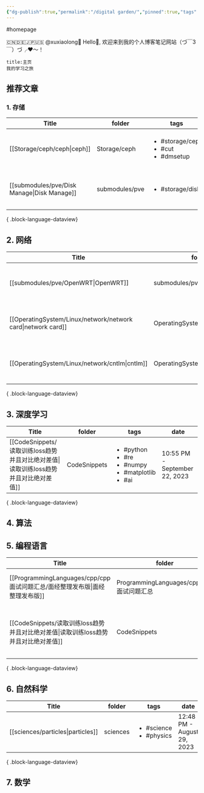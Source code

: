 ```yaml
---
{"dg-publish":true,"permalink":"/digital garden/","pinned":true,"tags":["gardenEntry"],"noteIcon":"","created":"","updated":""}
---
```


#homepage 


🇨🇳🇩🇪🇯🇵🇺🇸
@xuxiaolong🦜
Hello🦌, 欢迎来到我的个人博客笔记网站（づ￣3￣）づ╭❤～！
```ad-tip
title:主页
我的学习之旅
```


##  推荐文章

### 1. 存储

| Title                                          | folder         | tags                                                          | date                     |
| ---------------------------------------------- | -------------- | ------------------------------------------------------------- | ------------------------ |
| [[Storage/ceph/ceph\|ceph]]                 | Storage/ceph   | <ul><li>#storage/ceph</li><li>#cut</li><li>#dmsetup</li></ul> | 11:17 PM - July 25, 2023 |
| [[submodules/pve/Disk Manage\|Disk Manage]] | submodules/pve | <ul><li>#storage/disk</li></ul>                               | 8:49 PM - July 30, 2023  |

{ .block-language-dataview}

## 2. 网络
| Title                                                           | folder                        | tags                                                                             | date                     |
| --------------------------------------------------------------- | ----------------------------- | -------------------------------------------------------------------------------- | ------------------------ |
| [[submodules/pve/OpenWRT\|OpenWRT]]                          | submodules/pve                | <ul><li>#network/openwrt</li><li>#network/clash</li><li>#network/proxy</li></ul> | 9:16 PM - July 30, 2023  |
| [[OperatingSystem/Linux/network/network card\|network card]] | OperatingSystem/Linux/network | <ul><li>#network/bond</li></ul>                                                  | 11:17 PM - July 25, 2023 |
| [[OperatingSystem/Linux/network/cntlm\|cntlm]]               | OperatingSystem/Linux/network | <ul><li>#proxy</li><li>#network</li></ul>                                        | 11:17 PM - July 25, 2023 |

{ .block-language-dataview}

## 3. 深度学习
| Title                                                      | folder       | tags                                                                                 | date                          |
| ---------------------------------------------------------- | ------------ | ------------------------------------------------------------------------------------ | ----------------------------- |
| [[CodeSnippets/读取训练loss趋势并且对比绝对差值\|读取训练loss趋势并且对比绝对差值]] | CodeSnippets | <ul><li>#python</li><li>#re</li><li>#numpy</li><li>#matplotlib</li><li>#ai</li></ul> | 10:55 PM - September 22, 2023 |

{ .block-language-dataview}

## 4. 算法

## 5. 编程语言
| Title                                                      | folder                             | tags                                                                                 | date                          |
| ---------------------------------------------------------- | ---------------------------------- | ------------------------------------------------------------------------------------ | ----------------------------- |
| [[ProgrammingLanguages/cpp/cpp面试问题汇总/面经整理发布版\|面经整理发布版]] | ProgrammingLanguages/cpp/cpp面试问题汇总 | <ul><li>#interview</li><li>#c</li><li>#cpp</li></ul>                                 | 11:17 PM - July 25, 2023      |
| [[CodeSnippets/读取训练loss趋势并且对比绝对差值\|读取训练loss趋势并且对比绝对差值]] | CodeSnippets                       | <ul><li>#python</li><li>#re</li><li>#numpy</li><li>#matplotlib</li><li>#ai</li></ul> | 10:55 PM - September 22, 2023 |

{ .block-language-dataview}

## 6. 自然科学

| Title                                | folder   | tags                                        | date                       |
| ------------------------------------ | -------- | ------------------------------------------- | -------------------------- |
| [[sciences/particles\|particles]] | sciences | <ul><li>#science</li><li>#physics</li></ul> | 12:48 PM - August 29, 2023 |

{ .block-language-dataview}

## 7. 数学
